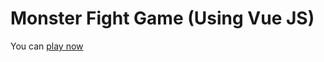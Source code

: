 # Monster Fight Game (Using Vue JS)

You can [play now](https://sahadatsays.github.io/leaning-vue/monstarGame/)
